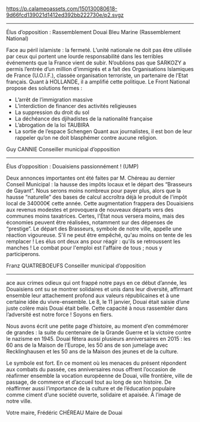 https://p.calameoassets.com/150130080618-9d66fcd139021d1412ed392bb222730e/p2.svgz

---

Élus d’opposition : Rassemblement Douai Bleu Marine (Rassemblement National)

Face au péril islamiste : la fermeté.
L’unité nationale ne doit pas être utilisée par ceux qui portent une lourde responsabilité dans les terribles événements que la France vient de subir.
N’oublions pas que SARKOZY a permis l’entrée d’un million d’immigrés et a fait des Organisations Islamiques de France (U.O.I.F.), classée organisation terroriste, un partenaire de l’Etat français. Quant à HOLLANDE, il a amplifié cette politique. Le Front National propose des solutions fermes :
- L’arrêt de l’immigration massive
- L’interdiction de financer des activités religieuses
- La suppression du droit du sol
- La déchéance des djihadistes de la nationalité française
- L’abrogation de la loi TAUBIRA
- La sortie de l’espace Schengen
Quant aux journalistes, il est bon de leur rappeler qu’on ne doit  blasphémer contre aucune religion.

Guy CANNIE
Conseiller municipal d’opposition

---

Élus d’opposition : Douaisiens passionnément ! (UMP)

Deux annonces importantes ont été faites par M. Chéreau au dernier Conseil Municipal : la hausse des impôts locaux et le départ des “Brasseurs de Gayant”. Nous serons moins nombreux pour payer plus, alors que la hausse “naturelle” des bases de calcul accroîtra déjà le produit de l'impôt local de 340000€ cette année. Cette augmentation frappera des Douaisiens aux revenus modestes et provoquera de nouveaux départs vers des communes moins taxatrices. Certes, l'État nous versera moins, mais des économies peuvent être réalisées, notamment sur des dépenses de “prestige”.
Le départ des Brasseurs, symbole de notre ville, appelle une réaction vigoureuse. S'il ne peut être empêché, qu'au moins on tente de les remplacer ! Les élus ont deux ans pour réagir : qu'ils se retroussent les manches ! Le combat pour l'emploi est l'affaire de tous ; nous y participerons.

Franz QUATREBOEUFS
Conseiller municipal d’opposition

---

ace aux crimes odieux qui ont frappé notre pays en ce début d’année, les Douaisiens ont su se montrer solidaires et unis dans leur diversité, affirmant ensemble leur attachement profond aux valeurs républicaines et à une certaine idée du vivre-ensemble. Le 8, le 11 janvier, Douai était saisie d’une juste colère mais Douai était belle. Cette capacité à nous rassembler dans l’adversité est notre force ! Soyons en fiers.

Nous avons écrit une petite page d’histoire, au moment d’en commémorer de grandes : la suite du centenaire de la Grande Guerre et la victoire contre le nazisme en 1945. Douai fêtera aussi plusieurs anniversaires en 2015 : les 60 ans de la Maison de l’Europe, les 50 ans de son jumelage avec Recklinghausen et les 50 ans de la Maison des jeunes et de la culture.

Le symbole est fort. En ce moment où les menaces du présent répondent aux combats du passée, ces anniversaires nous offrent l’occasion de réafirmer ensemble la vocation européenne de Douai, ville frontière, ville de passage, de commerce et d’accueil tout au long de son histoire. De réaffirmer aussi l’importance de la culture et de l’éducation populaire comme ciment d’une société ouverte, solidaire et apaisée. À l’image de notre ville.

Votre maire,
Frédéric CHÉREAU
Maire de Douai

